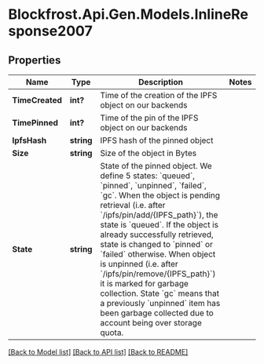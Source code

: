 # Blockfrost.Api.Gen.Models.InlineResponse2007
## Properties

Name | Type | Description | Notes
------------ | ------------- | ------------- | -------------
**TimeCreated** | **int?** | Time of the creation of the IPFS object on our backends | 
**TimePinned** | **int?** | Time of the pin of the IPFS object on our backends | 
**IpfsHash** | **string** | IPFS hash of the pinned object | 
**Size** | **string** | Size of the object in Bytes | 
**State** | **string** | State of the pinned object. We define 5 states: &#x60;queued&#x60;, &#x60;pinned&#x60;, &#x60;unpinned&#x60;, &#x60;failed&#x60;, &#x60;gc&#x60;. When the object is pending retrieval (i.e. after &#x60;/ipfs/pin/add/{IPFS_path}&#x60;), the state is &#x60;queued&#x60;. If the object is already successfully retrieved, state is changed to &#x60;pinned&#x60; or &#x60;failed&#x60; otherwise. When object is unpinned (i.e. after &#x60;/ipfs/pin/remove/{IPFS_path}&#x60;) it is marked for garbage collection. State &#x60;gc&#x60; means that a previously &#x60;unpinned&#x60; item has been garbage collected due to account being over storage quota.  | 

[[Back to Model list]](../README.md#documentation-for-models) [[Back to API list]](../README.md#documentation-for-api-endpoints) [[Back to README]](../README.md)


